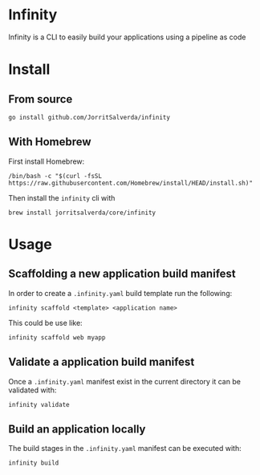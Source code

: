 # Infinity

Infinity is a CLI to easily build your applications using a pipeline as code

# Install

## From source

```
go install github.com/JorritSalverda/infinity
```

## With Homebrew

First install Homebrew:

```
/bin/bash -c "$(curl -fsSL https://raw.githubusercontent.com/Homebrew/install/HEAD/install.sh)"
```

Then install the `infinity` cli with

```
brew install jorritsalverda/core/infinity
```

# Usage


## Scaffolding a new application build manifest

In order to create a `.infinity.yaml` build template run the following:

```
infinity scaffold <template> <application name>
```

This could be use like:

```
infinity scaffold web myapp
```

## Validate a application build manifest

Once a `.infinity.yaml` manifest exist in the current directory it can be validated with:

```
infinity validate
```

## Build an application locally

The build stages in the `.infinity.yaml` manifest can be executed with:

```
infinity build
```
